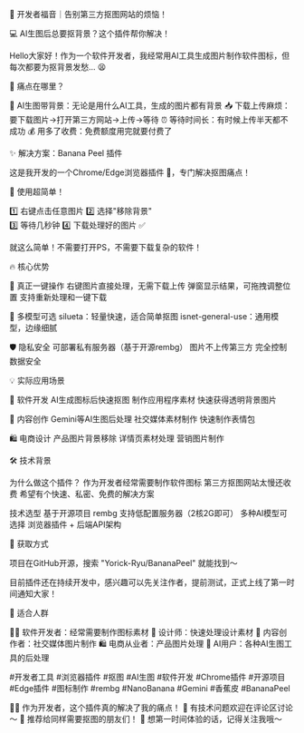 🍌 开发者福音｜告别第三方抠图网站的烦恼！

💻 AI生图后总要抠背景？这个插件帮你解决！

Hello大家好！作为一个软件开发者，我经常用AI工具生成图片制作软件图标，但每次都要为抠背景发愁... 😫

🎯 痛点在哪里？

🤖 AI生图带背景：无论是用什么AI工具，生成的图片都有背景
📥 下载上传麻烦：要下载图片→打开第三方网站→上传→等待
⏰ 等待时间长：有时候上传半天都不成功
💰 用多了收费：免费额度用完就要付费了

✨ 解决方案：Banana Peel 插件

这是我开发的一个Chrome/Edge浏览器插件 🍌，专门解决抠图痛点！

🎯 使用超简单！

1️⃣ 右键点击任意图片
2️⃣ 选择"移除背景"  
3️⃣ 等待几秒钟
4️⃣ 下载处理好的图片 ✅

就这么简单！不需要打开PS，不需要下载复杂的软件！

🔥 核心优势

🚀 真正一键操作
右键图片直接处理，无需下载上传
弹窗显示结果，可拖拽调整位置
支持重新处理和一键下载

🤖 多模型可选
silueta：轻量快速，适合简单抠图
isnet-general-use：通用模型，边缘细腻

🛡️ 隐私安全
可部署私有服务器（基于开源rembg）
图片不上传第三方
完全控制数据安全

💡 实际应用场景

🎨 软件开发
AI生成图标后快速抠图
制作应用程序素材
快速获得透明背景图片

📸 内容创作
Gemini等AI生图后处理
社交媒体素材制作
快速制作表情包

🛍️ 电商设计
产品图片背景移除
详情页素材处理
营销图片制作

🛠️ 技术背景

为什么做这个插件？
作为开发者经常需要制作软件图标
第三方抠图网站太慢还收费
希望有个快速、私密、免费的解决方案

技术选型
基于开源项目 rembg 
支持低配置服务器（2核2G即可）
多种AI模型可选择
浏览器插件 + 后端API架构

🔗 获取方式

项目在GitHub开源，搜索 "Yorick-Ryu/BananaPeel" 就能找到～

目前插件还在持续开发中，感兴趣可以先关注作者，提前测试，正式上线了第一时间通知大家！

🎯 适合人群

🧑‍💻 软件开发者：经常需要制作图标素材
🎨 设计师：快速处理设计素材
📱 内容创作者：社交媒体图片制作
🛍️ 电商从业者：产品图片处理
🤖 AI用户：各种AI生图工具的后处理


#开发者工具 #浏览器插件 #抠图 #AI生图 #软件开发 #Chrome插件 #开源项目 #Edge插件 #图标制作 #rembg #NanoBanana #Gemini #香蕉皮 #BananaPeel

👨‍💻 作为开发者，这个插件真的解决了我的痛点！
💬 有技术问题欢迎在评论区讨论～
🔄 推荐给同样需要抠图的朋友们！
👀 想第一时间体验的话，记得关注我哦～
